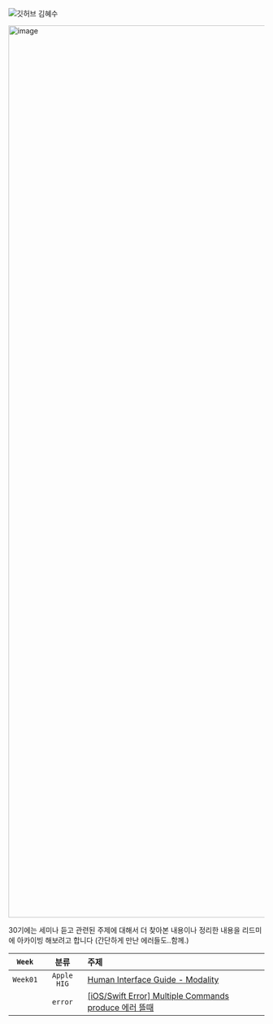 ![깃허브 김혜수](https://user-images.githubusercontent.com/61109660/160548991-1dfa474e-7be2-4f6c-a0fd-9e54a22d6501.png)

<img width="1755" alt="image" src="https://user-images.githubusercontent.com/68391767/162249065-543f1412-20b2-4ef2-8f82-987008772bb4.png">


30기에는 세미나 듣고 관련된 주제에 대해서 더 찾아본 내용이나 정리한 내용을 리드미에 아카이빙 해보려고 합니다 (간단하게 만난 에러들도..함께.)


|`Week`|분류|주제|
|:--:|:--:|:--|
|`Week01`|`Apple HIG`|[Human Interface Guide - Modality](https://kimseawater.notion.site/HIG-Modality-385534104e6648e08d72bf683bad404d)|
||`error`|[[iOS/Swift Error] Multiple Commands produce 에러 뜰때](https://velog.io/@hyesuuou/iOSSwift-Error-Multiple-Commands-produce-%EC%97%90%EB%9F%AC-%EB%9C%B0%EB%95%8C)|
